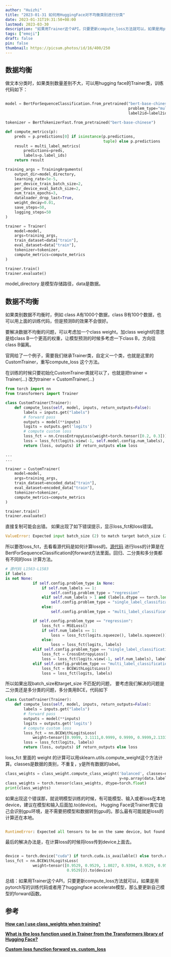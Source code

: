 ```yaml
---
author: "Huizhi"
title: "2023-01-31 如何用HuggingFace对不均衡类别进行分类"
date: 2023-01-31T19:31:50+08:00 
lastmod: 2023-03-30
description: "如果用Trainer这个API，只要更新compute_loss方法就可以，如果是用pytorch写的训练代码或者用了huggingface accelerate模型，那么要更新自己模型的forward函数。"  
tags: ["emoji"]
draft: false
pin: false
thumbnail: https://picsum.photos/id/16/400/250
---
```


## 数据均衡

做文本分类时，如果类别数量差别不大，可以用hugging face的Trainer类，训练代码如下：

```python

model = BertForSequenceClassification.from_pretrained("bert-base-chinese", num_labels=len(labels),
                                                      problem_type="multi_label_classification", id2label=id2label,
                                                      label2id=label2id)

tokenizer = BertTokenizerFast.from_pretrained("bert-base-chinese")

def compute_metrics(p):
    preds = p.predictions[0] if isinstance(p.predictions,
                                           tuple) else p.predictions
    result = multi_label_metrics(
        predictions=preds,
        labels=p.label_ids)
    return result

training_args = TrainingArguments(
    output_dir=model_directory, 
    learning_rate=5e-5,
    per_device_train_batch_size=2,
    per_device_eval_batch_size=2,
    num_train_epochs=3,
    dataloader_drop_last=True,
    weight_decay=0.01,
    save_steps=50,
    logging_steps=50
)

trainer = Trainer(
    model=model,
    args=training_args,
    train_dataset=data["train"],
    eval_dataset=data["train"],
    tokenizer=tokenizer,
    compute_metrics=compute_metrics
)

trainer.train()
trainer.evaluate()
```

model_directory 是模型存储路径，data是数据。

## 数据不均衡

如果类别数据不均衡时，例如 class A有1000个数据，class B有100个数据，也可以用上面的训练代码，但是预测B的效果不会很好。

要解决数据不均衡的问题，可以考虑加一个class weight。加class weight的意思是给class B一个更高的权重，让模型预测的时候多考虑一下class B，方向往class B偏离。

官网给了一个例子，需要我们继承Trainer类，自定义一个类，也就是这里的CustomTrainer，重写compute_loss 这个方法。

在训练的时候只要初始化CustomTrainer类就可以了，也就是把trainer = Trainer(…) 改为trainer = CustomTrainer(…) 

```python
from torch import nn
from transformers import Trainer

class CustomTrainer(Trainer):
    def compute_loss(self, model, inputs, return_outputs=False):
        labels = inputs.get("labels")
        # forward pass
        outputs = model(**inputs)
        logits = outputs.get('logits')
        # compute custom loss
        loss_fct = nn.CrossEntropyLoss(weight=torch.tensor([0.2, 0.3]))
        loss = loss_fct(logits.view(-1, self.model.config.num_labels), labels.view(-1))
        return (loss, outputs) if return_outputs else loss

...
...

trainer = CustomTrainer(
    model=model,
    args=training_args,
    train_dataset=encoded_data["train"],
    eval_dataset=encoded_data["train"],
    tokenizer=tokenizer,
    compute_metrics=compute_metrics
)

trainer.train()
trainer.evaluate()
```

直接复制可能会出错。 如果出现了如下错误提示，显示loss_fct和loss错误。

```python
ValueError: Expected input batch_size (2) to match target batch_size (20).
```

所以要改loss_fct，去看看源代码是如何计算loss的。[源代码](https://github.com/huggingface/transformers/blob/v4.17.0/src/transformers/models/bert/modeling_bert.py#L1563-L1583) 进行loss的计算是在BertForSequenceClassification的forward方法里面。回归、二分类和多分类都有不同的loss 计算方法。

```python
# 源代码 L1563-L1583
if labels 
is not None:
            if self.config.problem_type is None:
                if self.num_labels == 1:
                    self.config.problem_type = "regression"
                elif self.num_labels > 1 and (labels.dtype == torch.long or labels.dtype == torch.int):
                    self.config.problem_type = "single_label_classification"
                else:
                    self.config.problem_type = "multi_label_classification"

            if self.config.problem_type == "regression":
                loss_fct = MSELoss()
                if self.num_labels == 1:
                    loss = loss_fct(logits.squeeze(), labels.squeeze())
                else:
                    loss = loss_fct(logits, labels)
            elif self.config.problem_type == "single_label_classification":
                loss_fct = CrossEntropyLoss()
                loss = loss_fct(logits.view(-1, self.num_labels), labels.view(-1))
            elif self.config.problem_type == "multi_label_classification":
                loss_fct = BCEWithLogitsLoss()
                loss = loss_fct(logits, labels)
```

所以如果出现batch_size和target_size 不匹配的问题， 要考虑我们解决的问题是二分类还是多分类的问题，多分类用BCE，代码如下

```python
class CustomTrainer(Trainer):
    def compute_loss(self, model, inputs, return_outputs=False):
        labels = inputs.get("labels")
        # forward pass
        outputs = model(**inputs)
        logits = outputs.get('logits')
        # compute custom loss
        loss_fct = nn.BCEWithLogitsLoss(
            weight=tensor([0.9999, 3.1111,0.9999, 0.9999, 0.9999,2.1333]))
        loss = loss_fct(logits, labels)
        return (loss, outputs) if return_outputs else loss
```

loss_fct 里面的 weight 的计算可以用sklearn.utils.compute_weight这个方法计算。classes是数据的类别，不重复，y是所有数据的label。
```python
class_weights = class_weight.compute_class_weight('balanced', classes=np.array(data.labels.unique()),
                                                  y=np.array(data.labels))
class_weights = torch.tensor(class_weights, dtype=torch.float)
print(class_weights)
```

如果出现这个错误那，就说明模型训练的时候，有可能模型、输入或者loss在本地device，建议在模型和输入后面加.to(device)。
Hugging Face说Trainer类它自己会识别gpu环境，是不需要把模型和数据转到gpu的。那么最有可能就是loss的计算还在本地。

```python

RuntimeError: Expected all tensors to be on the same device, but found at least two devices, cuda:0 and cpu!
```

最后的解决办法是，在计算loss的时候将loss传到device上面去。

```python

device = torch.device("cuda") if torch.cuda.is_available() else torch.device("cpu")
loss_fct = nn.BCEWithLogitsLoss(
            weight=tensor([0.9529, 0.9529, 1.8027, 0.9394, 0.9529, 0.9529, 0.9529, 0.9667, 0.9529,
                           0.9529])).to(device)
```

总结：如果用Trainer这个API，只要更新compute_loss方法就可以，如果是用pytorch写的训练代码或者用了huggingface accelerate模型，那么要更新自己模型的forward函数。


## 参考

**[How can I use class_weights when training?](https://discuss.huggingface.co/t/how-can-i-use-class-weights-when-training/1067)**

**[What is the loss function used in Trainer from the Transformers library of Hugging Face?](https://stackoverflow.com/questions/71581197/what-is-the-loss-function-used-in-trainer-from-the-transformers-library-of-huggi)**

**[Custom loss function forward vs. custom_loss](https://discuss.huggingface.co/t/custom-loss-function-forward-vs-custom-loss/21526)**
